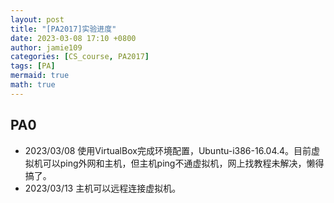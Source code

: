 ```yaml
---
layout: post
title: "[PA2017]实验进度"
date: 2023-03-08 17:10 +0800
author: jamie109
categories: [CS_course, PA2017]
tags: [PA]
mermaid: true
math: true
---
```

## PA0

* 2023/03/08 使用VirtualBox完成环境配置，Ubuntu-i386-16.04.4。目前虚拟机可以ping外网和主机，但主机ping不通虚拟机，网上找教程未解决，懒得搞了。    
* 2023/03/13 主机可以远程连接虚拟机。